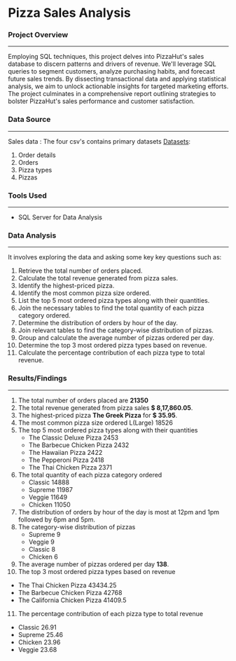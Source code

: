 # Pizza Sales Analysis

### Project Overview
---
Employing SQL techniques, this project delves into PizzaHut's sales database to discern patterns and drivers of revenue. We'll leverage SQL queries to segment customers, analyze purchasing habits, and forecast future sales trends. By dissecting transactional data and applying statistical analysis, we aim to unlock actionable insights for targeted marketing efforts. The project culminates in a comprehensive report outlining strategies to bolster PizzaHut's sales performance and customer satisfaction.


### Data Source
---
Sales data : The  four csv's contains primary datasets [Datasets](pizza_types.zip):

1. Order details
2. Orders
3. Pizza types
4. Pizzas

### Tools Used
---
- SQL Server for Data Analysis

### Data Analysis
---
It involves exploring the data and asking some key key questions such as:

1. Retrieve the total number of orders placed.
2. Calculate the total revenue generated from pizza sales.
3. Identify the highest-priced pizza.
4. Identify the most common pizza size ordered.
5. List the top 5 most ordered pizza types along with their quantities.
6. Join the necessary tables to find the total quantity of each pizza category ordered.
7. Determine the distribution of orders by hour of the day.
8. Join relevant tables to find the category-wise distribution of pizzas.
9. Group and calculate the average number of pizzas ordered per day.
10. Determine the top 3 most ordered pizza types based on revenue.
11. Calculate the percentage contribution of each pizza type to total revenue.
    

### Results/Findings
---
1. The total number of orders placed are **21350**
2. The total revenue generated from pizza sales **$ 8,17,860.05**.
3. The highest-priced pizza **The Greek Pizza**	for **$ 35.95**.
4. The most common pizza size ordered L(Large)	18526
5. The top 5 most ordered pizza types along with their quantities
   - The Classic Deluxe Pizza	  2453
   - The Barbecue Chicken Pizza	2432
   - The Hawaiian Pizza	        2422
   - The Pepperoni Pizza	      2418
   - The Thai Chicken Pizza	    2371
6. The total quantity of each pizza category ordered
   - Classic	14888
   - Supreme	11987
   - Veggie	  11649
   - Chicken	11050
7. The distribution of orders by hour of the day is most at 12pm and 1pm followed by 6pm and 5pm.
8. The category-wise distribution of pizzas
   - Supreme	9
   - Veggie	  9
   - Classic	8
   - Chicken	6
9. The average number of pizzas ordered per day **138**.
10. The top 3 most ordered pizza types based on revenue
   - The Thai Chicken Pizza	        43434.25
   - The Barbecue Chicken Pizza	    42768
   - The California Chicken Pizza	  41409.5
11. The percentage contribution of each pizza type to total revenue
   - Classic	26.91
   - Supreme	25.46
   - Chicken	23.96
   - Veggie	  23.68
